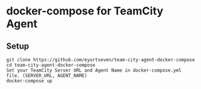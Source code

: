 # docker-compose for TeamCity Agent

## Setup

```
git clone https://github.com/eyurtseven/team-city-agent-docker-compose
cd team-city-agent-docker-compose
Set your TeamCity Server URL and Agent Name in docker-compose.yml file. (SERVER_URL, AGENT_NAME)
docker-compose up
```
